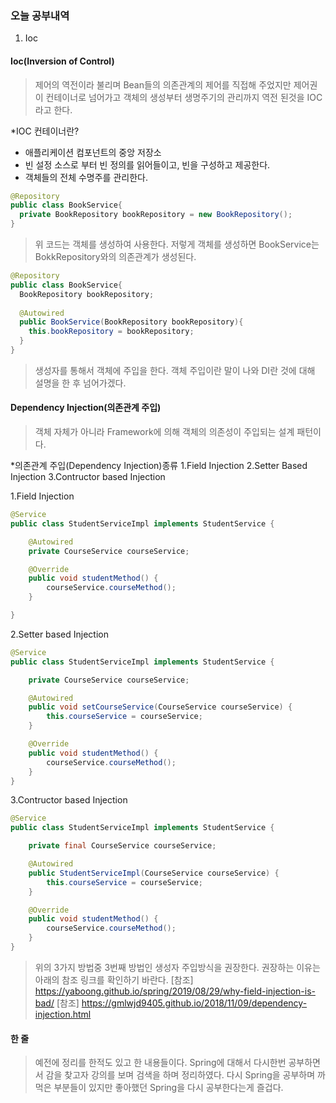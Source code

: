 ### 오늘 공부내역
1. Ioc

#### Ioc(Inversion of Control)
>제어의 역전이라 불리며 Bean들의 의존관계의 제어를 직접해 주었지만 제어권이 컨테이너로 넘어가고 객체의 생성부터 생명주기의 관리까지 역전 된것을 IOC라고 한다.

*IOC 컨테이너란?
- 애플리케이션 컴포넌트의 중앙 저장소
- 빈 설정 소스로 부터 빈 정의를 읽어들이고, 빈을 구성하고 제공한다.
- 객체들의 전체 수명주를 관리한다.
```JAVA
@Repository
public class BookService{
  private BookRepository bookRepository = new BookRepository();
}
```
>위 코드는 객체를 생성하여 사용한다. 저렇게 객체를 생성하면 BookService는 BokkRepository와의 의존관계가 생성된다.
```JAVA
@Repository
public class BookService{
  BookRepository bookRepository;
  
  @Autowired
  public BookService(BookRepository bookRepository){
    this.bookRepository = bookRepository;
  }
}
```
>생성자를 통해서 객체에 주입을 한다. 객체 주입이란 말이 나와 DI란 것에 대해 설명을 한 후 넘어가겠다.

#### Dependency Injection(의존관계 주입)
>객체 자체가 아니라 Framework에 의해 객체의 의존성이 주입되는 설계 패턴이다.

*의존관계 주입(Dependency Injection)종류
1.Field Injection
2.Setter Based Injection
3.Contructor based Injection

1.Field Injection
```JAVA
@Service
public class StudentServiceImpl implements StudentService {

    @Autowired
    private CourseService courseService;

    @Override
    public void studentMethod() {
        courseService.courseMethod();
    }

}
```
2.Setter based Injection
```JAVA
@Service
public class StudentServiceImpl implements StudentService {

    private CourseService courseService;

    @Autowired
    public void setCourseService(CourseService courseService) {
        this.courseService = courseService;
    }

    @Override
    public void studentMethod() {
        courseService.courseMethod();
    }
}
```
3.Contructor based Injection
```JAVA
@Service
public class StudentServiceImpl implements StudentService {

    private final CourseService courseService;

    @Autowired
    public StudentServiceImpl(CourseService courseService) {
        this.courseService = courseService;
    }

    @Override
    public void studentMethod() {
        courseService.courseMethod();
    }
}
```
>위의 3가지 방법중 3번째 방법인 생성자 주입방식을 권장한다. 권장하는 이유는 아래의 참조 링크를 확인하기 바란다.
[참조] https://yaboong.github.io/spring/2019/08/29/why-field-injection-is-bad/
[참조] https://gmlwjd9405.github.io/2018/11/09/dependency-injection.html

#### 한 줄
>예전에 정리를 한적도 있고 한 내용들이다. Spring에 대해서 다시한번 공부하면서 감을 찾고자 강의를 보며 검색을 하며 정리하였다. 다시 Spring을 공부하며 까먹은 부분들이 있지만 좋아했던 Spring을 다시 공부한다는게 즐겁다.

